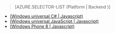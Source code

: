 > [AZURE.SELECTOR-LIST (Platform | Backend )]
- [(Windows universal C# | Javascript)](../articles/mobile-services-windows-store-dotnet-single-sign-on.md)
- [(Windows universal JavaScript | Javascript)](../articles/mobile-services-windows-store-javascript-single-sign-on.md)
- [(Windows Phone 8 | Javascript)](../articles/mobile-services-windows-phone-single-sign-on.md)
